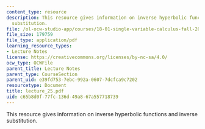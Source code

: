 ```yaml
---
content_type: resource
description: This resource gives information on inverse hyperbolic functions and inverse
  substitution.
file: /ol-ocw-studio-app/courses/18-01-single-variable-calculus-fall-2005/c65b8d0f77fc136d49a867a557718739_lecture_25.pdf
file_size: 179759
file_type: application/pdf
learning_resource_types:
- Lecture Notes
license: https://creativecommons.org/licenses/by-nc-sa/4.0/
ocw_type: OCWFile
parent_title: Lecture Notes
parent_type: CourseSection
parent_uid: e39fd753-7ebc-992a-0607-7dcfca9c7202
resourcetype: Document
title: lecture_25.pdf
uid: c65b8d0f-77fc-136d-49a8-67a557718739
---
```

This resource gives information on inverse hyperbolic functions and inverse substitution.